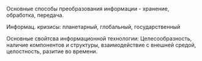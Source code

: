 
Основные способы преобразования информации - хранение, обработка, передача.

Информац. кризисы: планетарный, глобальный, государственный 

Основные свойтсва информационной технологии: Целесообразность, наличие компонентов и структуры, взаимодействие с внешней средой, целостность, разитие во времени. 